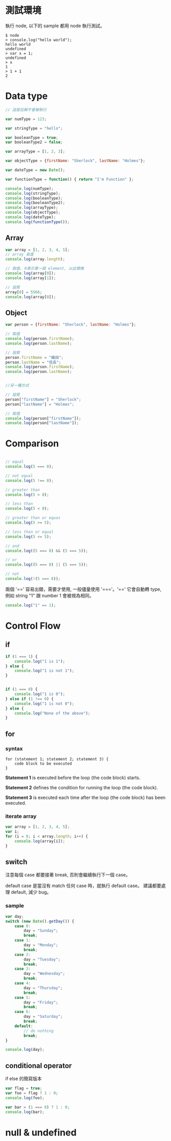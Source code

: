# 測試環境
執行 node, 以下的 sample 都用 node 執行測試。
```
$ node
> console.log("hello world");
hello world
undefined
> var x = 1;
undefined
> x
1
> 1 + 1
2
```


# Data type

```javascript
// 這是註解不會被執行

var numType = 123;

var stringType = "hello";

var booleanType = true;
var booleanType2 = false;

var arrayType = [1, 2, 3];

var objectType = {firstName: "Sherlock", lastName: "Holmes"};

var dateType = new Date();

var functionType = function() { return "I'm Function" };

console.log(numType);
console.log(stringType);
console.log(booleanType);
console.log(booleanType2);
console.log(arrayType);
console.log(objectType);
console.log(dateType);
console.log(functionType());
```

## Array 
```javascript
var array = [1, 2, 3, 4, 5];
// array 長度
console.log(array.length);

// 取值, 0表示第一個 element, 以此類推
console.log(array[0]);
console.log(array[1]);

// 設質
array[0] = 5566;
console.log(array[0]);
```

## Object
```javascript
var person = {firstName: "Sherlock", lastName: "Holmes"};

// 取值
console.log(person.firstName);
console.log(person.lastName);

// 設質
person.firstName = "織田";
person.lastName = "信長";
console.log(person.firstName);
console.log(person.lastName);


//另一種方式

// 設質
person["firstName"] = "Sherlock";
person["lastName"] = "Holmes";

// 取值
console.log(person["firstName"]);
console.log(person["lastName"]);
```

# Comparison

```javascript

// equal
console.log(5 === 8);

// not equal
console.log(5 !== 8);

// greater than
console.log(5 > 8);

// less than
console.log(5 < 8);

// greater than or equas
console.log(5 >= 5);

// less than or equal
console.log(5 <= 5);

// and
console.log((5 === 8) && (5 === 5));

// or
console.log((5 === 8) || (5 === 5));

// not
console.log(!(5 === 8)); 
```

兩個 '==' 容易出錯，需要才使用, 一般儘量使用 '==='。'==' 它會自動轉 type,
例如 string "1" 跟 number 1 會被視為相同。
```javascript
console.log("1" == 1);
```

# Control Flow

## if

```javascript
if (1 === 1) {
    console.log("1 is 1");
} else {
    console.log("1 is not 1");
}


if (1 === 0) {
    console.log("1 is 0");
} else if (1 !== 0) {
    console.log("1 is not 0");
} else {
    console.log("None of the above");
}

```

## for

### syntax
```
for (statement 1; statement 2; statement 3) {
    code block to be executed
}
```
**Statement 1** is executed before the loop (the code block) starts.

**Statement 2** defines the condition for running the loop (the code block).

**Statement 3** is executed each time after the loop (the code block) has been executed.


### iterate array
```javascript
var array = [1, 2, 3, 4, 5];
var i;
for (i = 0; i < array.length; i++) {
    console.log(array[i]);
}

```

## switch

注意每個 case 都要接著 break, 否則會繼續執行下一個 case。

default case 是當沒有 match 任何 case 時，就執行 default case。
建議都要處理 default, 減少 bug。

### sample

```javascript
var day;
switch (new Date().getDay()) {
    case 0:
        day = "Sunday";
        break;
    case 1:
        day = "Monday";
        break;
    case 2:
        day = "Tuesday";
        break;
    case 3:
        day = "Wednesday";
        break;
    case 4:
        day = "Thursday";
        break;
    case 5:
        day = "Friday";
        break;
    case 6:
        day = "Saturday";
        break;
    default:
        // do nothing
        break;
} 

console.log(day);
```

## conditional operator

if else 的簡寫版本

```javascript
var flag = true;
var foo = flag ? 1 : 0;
console.log(foo);

var bar = (1 === 0) ? 1 : 0;
console.log(bar);
```

# null & undefined
